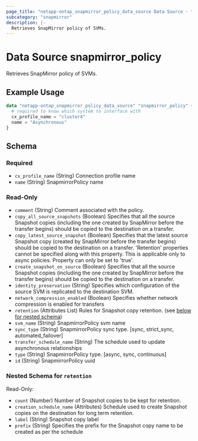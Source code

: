 ```yaml
---
page_title: "netapp-ontap_snapmirror_policy_data_source Data Source - terraform-provider-netapp-ontap"
subcategory: "snapmirror"
description: |-
  Retrieves SnapMirror policy of SVMs.
---
```


# Data Source snapmirror_policy

Retrieves SnapMirror policy of SVMs.

## Example Usage
```terraform
data "netapp-ontap_snapmirror_policy_data_source" "snapmirror_policy" {
  # required to know which system to interface with
  cx_profile_name = "cluster4"
  name = "Asynchronous"
}
```

<!-- schema generated by tfplugindocs -->
## Schema

### Required

- `cx_profile_name` (String) Connection profile name
- `name` (String) SnapmirrorPolicy name

### Read-Only

- `comment` (String) Comment associated with the policy.
- `copy_all_source_snapshots` (Boolean) Specifies that all the source Snapshot copies (including the one created by SnapMirror before the transfer begins) should be copied to the destination on a transfer.
- `copy_latest_source_snapshot` (Boolean) Specifies that the latest source Snapshot copy (created by SnapMirror before the transfer begins) should be copied to the destination on a transfer. 'Retention' properties cannot be specified along with this property. This is applicable only to async policies. Property can only be set to 'true'.
- `create_snapshot_on_source` (Boolean) Specifies that all the source Snapshot copies (including the one created by SnapMirror before the transfer begins) should be copied to the destination on a transfer.
- `identity_preservation` (String) Specifies which configuration of the source SVM is replicated to the destination SVM.
- `network_compression_enabled` (Boolean) Specifies whether network compression is enabled for transfers
- `retention` (Attributes List) Rules for Snapshot copy retention. (see [below for nested schema](#nestedatt--retention))
- `svm_name` (String) SnapmirrorPolicy svm name
- `sync_type` (String) SnapmirrorPolicy sync type. [sync, strict_sync, automated_failover]
- `transfer_schedule_name` (String) The schedule used to update asynchronous relationships
- `type` (String) SnapmirrorPolicy type. [async, sync, continuous]
- `id` (String) SnapmirrorPolicy uuid

<a id="nestedatt--retention"></a>
### Nested Schema for `retention`

Read-Only:

- `count` (Number) Number of Snapshot copies to be kept for retention.
- `creation_schedule_name` (Attributes) Schedule used to create Snapshot copies on the destination for long term retention. 
- `label` (String) Snapshot copy label
- `prefix` (String) Specifies the prefix for the Snapshot copy name to be created as per the schedule
